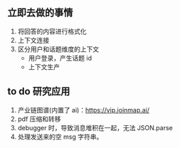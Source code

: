 ## 立即去做的事情

1. 将回答的内容进行格式化
2. 上下文连接
3. 区分用户和话题维度的上下文
   - 用户登录，产生话题 id
   - 上下文生产

## to do 研究应用

1. 产业链图谱(内置了 ai)：https://vip.joinmap.ai/
2. pdf 压缩和转移
3. debugger 时，导致消息堆积在一起，无法 JSON.parse
4. 处理发送来的空 msg 字符串。
